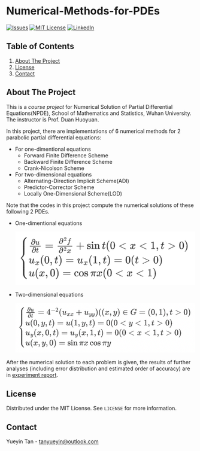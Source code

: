 # Numerical-Methods-for-PDEs

[![Issues][issues-shield]][issues-url]
[![MIT License][license-shield]][license-url]
[![LinkedIn][linkedin-shield]][linkedin-url]



<!-- TABLE OF CONTENTS -->

## Table of Contents
  <ol>
    <li><a href="#about-the-project">About The Project</a></li>
    <li><a href="#license">License</a></li>
    <li><a href="#contact">Contact</a></li>
  </ol>



<!-- ABOUT THE PROJECT -->

## About The Project

This is a *course project* for Numerical Solution of Partial Differential Equations(NPDE), School of Mathematics and Statistics, Wuhan University. The instructor is Prof. Duan Huoyuan.

In this project, there are implementations of 6 numerical methods for 2 parabolic partial differential equations:

- For one-dimentional equations
  - Forward Finite Difference Scheme
  - Backward Finite Difference Scheme
  - Crank-Nicolson Scheme
- For two-dimensional equations
  - Alternating-Direction Implicit Scheme(ADI)
  - Predictor-Corrector Scheme
  - Locally One-Dimensional Scheme(LOD)

Note that the codes in this project compute the numerical solutions of these following 2 PDEs.
- One-dimentional equations

  ![PDEs_1d](./pic/PDEs_1d.png)
- Two-dimensional equations

  ![PDEs_2d](./pic/PDEs_2d.png)

After the numerical solution to each problem is given, the results of further analyses (including error distribution and estimated order of accuracy) are in [experiment report](https://github.com/TanYueyin0310/Numerical-Methods-for-PDEs/blob/main/experiment%20report.md).



<!-- LICENSE -->

## License

Distributed under the MIT License. See `LICENSE` for more information.



<!-- CONTACT -->
## Contact

Yueyin Tan - tanyueyin@outlook.com

<!-- ACKNOWLEDGEMENTS -->  

 

<!-- MARKDOWN LINKS & IMAGES -->
<!-- https://www.markdownguide.org/basic-syntax/#reference-style-links -->
[issues-shield]: https://img.shields.io/github/issues/tanyueyin0310/Numerical-Methods-for-PDEs.svg?style=for-the-badge
[issues-url]: https://github.com/tanyueyin0310/Numerical-Methods-for-PDEs/issues
[license-shield]: https://img.shields.io/github/license/tanyueyin0310/Numerical-Methods-for-PDEs.svg?style=for-the-badge
[license-url]: https://github.com/tanyueyin0310/Numerical-Methods-for-PDEs/blob/master/LICENSE
[linkedin-shield]: https://img.shields.io/badge/-LinkedIn-black.svg?style=for-the-badge&logo=linkedin&colorB=555
[linkedin-url]: https://linkedin.com/in/tanyueyin